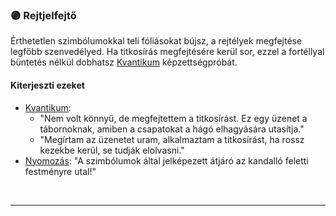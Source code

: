 ### 🟣 Rejtjelfejtő

Érthetetlen szimbólumokkal teli fóliásokat bújsz, a rejtélyek megfejtése legfőbb szenvedélyed. Ha titkosírás megfejtésére kerül sor, ezzel a fortéllyal büntetés nélkül dobhatsz [Kvantikum](../kepzettsegek.szekunder/kvantikum.md) képzettségpróbát.

#### Kiterjeszti ezeket

- [Kvantikum](../kepzettsegek.szekunder/kvantikum.md):
  - "Nem volt könnyű, de megfejtettem a titkosírást. Ez egy üzenet a tábornoknak, amiben a csapatokat a hágó elhagyására utasítja."
  - "Megírtam az üzenetet uram, alkalmaztam a titkosírást, ha rossz kezekbe kerül, se tudják elolvasni."
- [Nyomozás](../kepzettsegek.primer.altalanos/nyomozas.md): "A szimbólumok által jelképezett átjáró az kandalló feletti festményre utal!"

<br />

---
